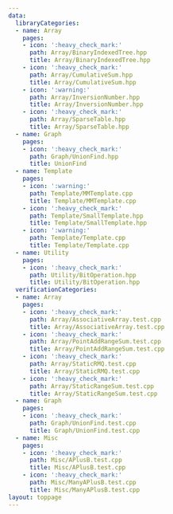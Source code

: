 ```yaml
---
data:
  libraryCategories:
  - name: Array
    pages:
    - icon: ':heavy_check_mark:'
      path: Array/BinaryIndexedTree.hpp
      title: Array/BinaryIndexedTree.hpp
    - icon: ':heavy_check_mark:'
      path: Array/CumulativeSum.hpp
      title: Array/CumulativeSum.hpp
    - icon: ':warning:'
      path: Array/InversionNumber.hpp
      title: Array/InversionNumber.hpp
    - icon: ':heavy_check_mark:'
      path: Array/SparseTable.hpp
      title: Array/SparseTable.hpp
  - name: Graph
    pages:
    - icon: ':heavy_check_mark:'
      path: Graph/UnionFind.hpp
      title: UnionFind
  - name: Template
    pages:
    - icon: ':warning:'
      path: Template/MMTemplate.cpp
      title: Template/MMTemplate.cpp
    - icon: ':heavy_check_mark:'
      path: Template/SmallTemplate.hpp
      title: Template/SmallTemplate.hpp
    - icon: ':warning:'
      path: Template/Template.cpp
      title: Template/Template.cpp
  - name: Utility
    pages:
    - icon: ':heavy_check_mark:'
      path: Utility/BitOperation.hpp
      title: Utility/BitOperation.hpp
  verificationCategories:
  - name: Array
    pages:
    - icon: ':heavy_check_mark:'
      path: Array/AssociativeArray.test.cpp
      title: Array/AssociativeArray.test.cpp
    - icon: ':heavy_check_mark:'
      path: Array/PointAddRangeSum.test.cpp
      title: Array/PointAddRangeSum.test.cpp
    - icon: ':heavy_check_mark:'
      path: Array/StaticRMQ.test.cpp
      title: Array/StaticRMQ.test.cpp
    - icon: ':heavy_check_mark:'
      path: Array/StaticRangeSum.test.cpp
      title: Array/StaticRangeSum.test.cpp
  - name: Graph
    pages:
    - icon: ':heavy_check_mark:'
      path: Graph/UnionFind.test.cpp
      title: Graph/UnionFind.test.cpp
  - name: Misc
    pages:
    - icon: ':heavy_check_mark:'
      path: Misc/APlusB.test.cpp
      title: Misc/APlusB.test.cpp
    - icon: ':heavy_check_mark:'
      path: Misc/ManyAPlusB.test.cpp
      title: Misc/ManyAPlusB.test.cpp
layout: toppage
---
```

